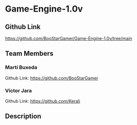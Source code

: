 # Game-Engine-1.0v
## Github Link
https://github.com/BooStarGamer/Game-Engine-1.0v/tree/main
## Team Members
### Martí Buxeda
Github Link: https://github.com/BooStarGamer
### Víctor Jara
Github Link: https://github.com/Kerali
## Description
